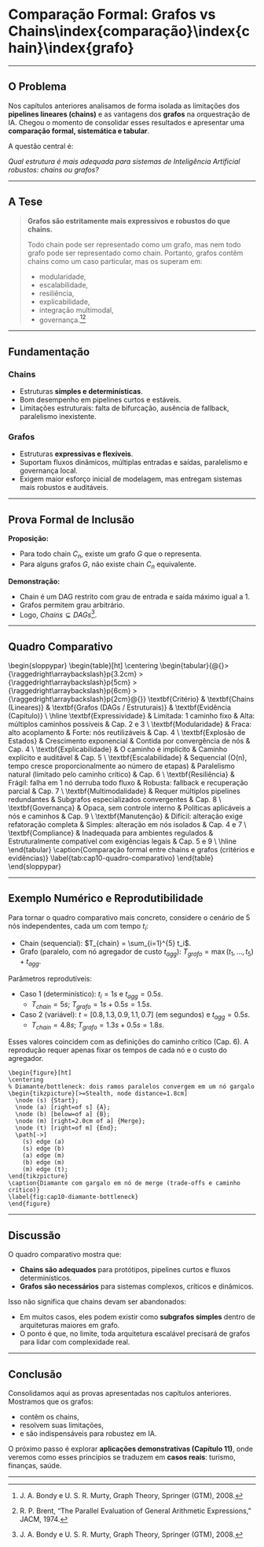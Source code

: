 # Comparação Formal: Grafos vs Chains\index{comparação}\index{chain}\index{grafo}

---

## O Problema

Nos capítulos anteriores analisamos de forma isolada as limitações dos **pipelines lineares (chains)** e as vantagens dos **grafos** na orquestração de IA.
Chegou o momento de consolidar esses resultados e apresentar uma **comparação formal, sistemática e tabular**.

A questão central é:

*Qual estrutura é mais adequada para sistemas de Inteligência Artificial robustos: chains ou grafos?*

---

## A Tese

> **Grafos são estritamente mais expressivos e robustos do que chains.**
>
> Todo chain pode ser representado como um grafo, mas nem todo grafo pode ser representado como chain.
> Portanto, grafos contêm chains como um caso particular, mas os superam em:
>
> * modularidade,
> * escalabilidade,
> * resiliência,
> * explicabilidade,
> * integração multimodal,
> * governança.[^1][^2]

---

## Fundamentação

### Chains

* Estruturas **simples e determinísticas**.
* Bom desempenho em pipelines curtos e estáveis.
* Limitações estruturais: falta de bifurcação, ausência de fallback, paralelismo inexistente.

### Grafos

* Estruturas **expressivas e flexíveis**.
* Suportam fluxos dinâmicos, múltiplas entradas e saídas, paralelismo e governança local.
* Exigem maior esforço inicial de modelagem, mas entregam sistemas mais robustos e auditáveis.

---

## Prova Formal de Inclusão

**Proposição:**

* Para todo chain $C_n$, existe um grafo $G$ que o representa.
* Para alguns grafos $G$, não existe chain $C_n$ equivalente.

**Demonstração:**

* Chain é um DAG restrito com grau de entrada e saída máximo igual a 1.
* Grafos permitem grau arbitrário.
* Logo, $Chains \subsetneq DAGs$[^1].

---

## Quadro Comparativo

\begin{sloppypar}
\begin{table}[ht]
\centering
\begin{tabular}{@{}>{\raggedright\arraybackslash}p{3.2cm} >{\raggedright\arraybackslash}p{5cm} >{\raggedright\arraybackslash}p{6cm} >{\raggedright\arraybackslash}p{2cm}@{}}
\textbf{Critério} & \textbf{Chains (Lineares)} & \textbf{Grafos (DAGs / Estruturais)} & \textbf{Evidência (Capítulo)} \\
\hline
\textbf{Expressividade} & Limitada: 1 caminho fixo & Alta: múltiplos caminhos possíveis & Cap. 2 e 3 \\
\textbf{Modularidade} & Fraca: alto acoplamento & Forte: nós reutilizáveis & Cap. 4 \\
\textbf{Explosão de Estados} & Crescimento exponencial & Contida por convergência de nós & Cap. 4 \\
\textbf{Explicabilidade} & O caminho é implícito & Caminho explícito e auditável & Cap. 5 \\
\textbf{Escalabilidade} & Sequencial (O(n), tempo cresce proporcionalmente ao número de etapas) & Paralelismo natural (limitado pelo caminho crítico) & Cap. 6 \\
\textbf{Resiliência} & Frágil: falha em 1 nó derruba todo fluxo & Robusta: fallback e recuperação parcial & Cap. 7 \\
\textbf{Multimodalidade} & Requer múltiplos pipelines redundantes & Subgrafos especializados convergentes & Cap. 8 \\
\textbf{Governança} & Opaca, sem controle interno & Políticas aplicáveis a nós e caminhos & Cap. 9 \\
\textbf{Manutenção} & Difícil: alteração exige refatoração completa & Simples: alteração em nós isolados & Cap. 4 e 7 \\
\textbf{Compliance} & Inadequada para ambientes regulados & Estruturalmente compatível com exigências legais & Cap. 5 e 9 \\
\hline
\end{tabular}
\caption{Comparação formal entre chains e grafos (critérios e evidências)}
\label{tab:cap10-quadro-comparativo}
\end{table}
\end{sloppypar}

---

## Exemplo Numérico e Reprodutibilidade

Para tornar o quadro comparativo mais concreto, considere o cenário de 5 nós independentes, cada um com tempo $t_i$:

- Chain (sequencial): $T_{chain} = \sum_{i=1}^{5} t_i$.
- Grafo (paralelo, com nó agregador de custo $t_{agg}$): $T_{grafo} = \max(t_1,\ldots,t_5) + t_{agg}$.

Parâmetros reprodutíveis:

- Caso 1 (determinístico): $t_i = 1s$ e $t_{agg} = 0.5s$.
  * $T_{chain} = 5s$; $T_{grafo} = 1s + 0.5s = 1.5s$.
- Caso 2 (variável): $t = [0.8, 1.3, 0.9, 1.1, 0.7]$ (em segundos) e $t_{agg} = 0.5s$.
  * $T_{chain} = 4.8s$; $T_{grafo} = 1.3s + 0.5s = 1.8s$.

Esses valores coincidem com as definições do caminho crítico (Cap. 6). A reprodução requer apenas fixar os tempos de cada nó e o custo do agregador.

```{=latex}
\begin{figure}[ht]
\centering
% Diamante/bottleneck: dois ramos paralelos convergem em um nó gargalo
\begin{tikzpicture}[>=Stealth, node distance=1.8cm]
  \node (s) {Start};
  \node (a) [right=of s] {A};
  \node (b) [below=of a] {B};
  \node (m) [right=2.0cm of a] {Merge};
  \node (t) [right=of m] {End};
  \path[->]
    (s) edge (a)
    (s) edge (b)
    (a) edge (m)
    (b) edge (m)
    (m) edge (t);
\end{tikzpicture}
\caption{Diamante com gargalo em nó de merge (trade-offs e caminho crítico)}
\label{fig:cap10-diamante-bottleneck}
\end{figure}
```

---

## Discussão

O quadro comparativo mostra que:

* **Chains são adequados** para protótipos, pipelines curtos e fluxos determinísticos.
* **Grafos são necessários** para sistemas complexos, críticos e dinâmicos.

Isso não significa que chains devam ser abandonados:

* Em muitos casos, eles podem existir como **subgrafos simples** dentro de arquiteturas maiores em grafo.
* O ponto é que, no limite, toda arquitetura escalável precisará de grafos para lidar com complexidade real.

---

## Conclusão

Consolidamos aqui as provas apresentadas nos capítulos anteriores.
Mostramos que os grafos:

* contêm os chains,
* resolvem suas limitações,
* e são indispensáveis para robustez em IA.

O próximo passo é explorar **aplicações demonstrativas (Capítulo 11)**, onde veremos como esses princípios se traduzem em **casos reais**: turismo, finanças, saúde.

---

[^1]: J. A. Bondy e U. S. R. Murty, Graph Theory, Springer (GTM), 2008.
[^2]: R. P. Brent, “The Parallel Evaluation of General Arithmetic Expressions,” JACM, 1974.